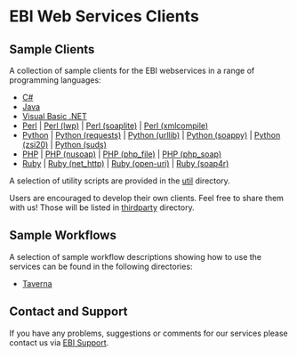 # EBI Web Services Clients

## Sample Clients

A collection of sample clients for the EBI webservices in a range of
programming languages:

* [C#](csharp/)
* [Java](java/)
* [Visual Basic .NET](vb.net/)
* [Perl](perl/) | [Perl (lwp)](perl/lwp) | [Perl (soaplite)](perl/soaplite) | [Perl (xmlcompile)](perl/xmlcompile)
* [Python](python/) | [Python (requests)](python/requests) | [Python (urllib)](python/urllib) | [Python (soappy)](python/soappy) | [Python (zsi20)](python/zsi20) | [Python (suds)](python/suds)
* [PHP](php/) | [PHP (nusoap)](php/nusoap) | [PHP (php_file)](php/php_file) | [PHP (php_soap)](php/php_soap)
* [Ruby](ruby/) | [Ruby (net_http)](ruby/net_http) | [Ruby (open-uri)](ruby/open-uri) | [Ruby (soap4r)](ruby/soap4r)


A selection of utility scripts are provided in the [util](util/) directory.

Users are encouraged to develop their own clients. Feel free to share them with us! Those will be listed in [thirdparty](thirdparty) directory.

## Sample Workflows

A selection of sample workflow descriptions showing how to use the
services can be found in the following directories:

* [Taverna](workflows/taverna/)

## Contact and Support

If you have any problems, suggestions or comments for our services please
contact us via [EBI Support](http://www.ebi.ac.uk/support/index.php?query=WebServices).
